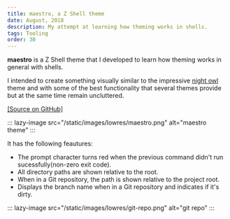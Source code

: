 ```yaml
---
title: maestro, a Z Shell theme
date: August, 2018
description: My attempt at learning how theming works in shells.
tags: Tooling
order: 30
---
```



**maestro** is a Z Shell theme that I developed to learn how theming works in general with shells.

I intended to create something visually similar to the impressive [night owl](https://github.com/sdras/night-owl-vscode-theme) theme and with some of the best functionality that several themes provide but at the same time remain uncluttered.

[[Source on GitHub]](https://github.com/astronomersiva/zsh-theme-maestro/)

::: lazy-image src="/static/images/lowres/maestro.png" alt="maestro theme" :::

It has the following feautures:

* The prompt character turns red when the previous command didn't run sucessfully(non-zero exit code).
* All directory paths are shown relative to the root.
* When in a Git repository, the path is shown relative to the project root.
* Displays the branch name when in a Git repository and indicates if it's dirty. 

::: lazy-image src="/static/images/lowres/git-repo.png" alt="git repo" :::
